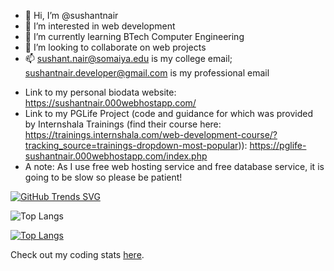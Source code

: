 - 👋 Hi, I’m @sushantnair
- 👀 I’m interested in web development
- 🌱 I’m currently learning BTech Computer Engineering
- 💞️ I’m looking to collaborate on web projects
- 📫 sushant.nair@somaiya.edu is my college email; sushantnair.developer@gmail.com is my professional email

<!---
sushantnair/sushantnair is a ✨ special ✨ repository because its `README.md` (this file) appears on your GitHub profile.
You can click the Preview link to take a look at your changes.
--->

- Link to my personal biodata website: https://sushantnair.000webhostapp.com/
- Link to my PGLife Project (code and guidance for which was provided by Internshala Trainings (find their course here: https://trainings.internshala.com/web-development-course/?tracking_source=trainings-dropdown-most-popular)): https://pglife-sushantnair.000webhostapp.com/index.php
- A note: As I use free web hosting service and free database service, it is going to be slow so please be patient!
  
[![GitHub Trends SVG](https://api.githubtrends.io/user/svg/sushantnair/langs)](https://githubtrends.io)

![Top Langs](https://github-readme-stats.vercel.app/api/top-langs/?username=sushantnair&size_weight=0.5&count_weight=0.5)

[![Top Langs](https://github-readme-stats.vercel.app/api/top-langs/?username=sushantnair&layout=donut)](https://github.com/sushantnair/github-readme-stats)

Check out my coding stats <a href="https://www.githubwrapped.io/sushantnair">here</a>. 
